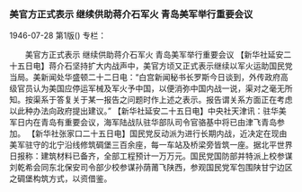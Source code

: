 ### 美官方正式表示  继续供助蒋介石军火  青岛美军举行重要会议

1946-07-28
第1版()
专栏：

　　美官方正式表示
    继续供助蒋介石军火
    青岛美军举行重要会议
    【新华社延安二十五日电】蒋介石坚持扩大内战声中，美官方顷又正式表示继续以军火运助国民党当局。美新闻处华盛顿二十二日电：“白宫新闻秘书长罗斯今日谈到，外传政府高级官员认为美国应停运军械及军火予中国，以便消弥中国内战一说，渠对之毫无所知。按渠系于答复关于某一报告之问题时作上述之表示。报告谓关系方面正在考虑以此种办法向政府提出建议。”
    【新华社延安二十五日电】中央社天津讯：驻华美军日内在青岛有重要会议，海军陆战队驻华部队司令官骆基中将已由津飞青岛参加。
    【新华社张家口二十五日电】国民党反动派为进行长期内战，近决定在现由美军驻守的北宁沿线修筑碉堡三百余座，每一车站及桥梁旁皆筑一座。据北平世界日报称：建筑材料已备齐，全部工程预计一万万元。国民党国防部并特派上校参谋刘乾希会同东北保安司令部少校参谋孙荫莆飞陕西，参观国民党军包围陕甘宁边区之碉堡构筑方式，以资借鉴。
